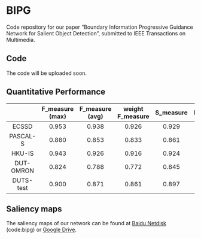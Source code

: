 # BIPG

Code repository for our paper “Boundary Information Progressive Guidance
Network for Salient Object Detection”, submitted to IEEE Transactions on Multimedia.

## Code
The code will be uploaded soon.

## Quantitative Performance
|       | F_measure (max) | F_measure (avg) | weight F_measure | S_measure | E_measure | MAE|
| :------:| :---------: | :---------: |:---------: | :---------: | :---------: | :---:| 
| ECSSD | 0.953   | 0.938   |0.926   | 0.929   | 0.958   | 0.029|
| PASCAL-S| 0.880   | 0.853   |0.833   | 0.861   | 0.907   | 0.059|
| HKU-IS| 0.943   | 0.926   |0.916   | 0.924   | 0.964   | 0.025|
| DUT-OMRON   | 0.824   | 0.788   |0.772   | 0.845   | 0.888   | 0.051|
| DUTS-test| 0.900   | 0.871   |0.861   | 0.897   | 0.936   | 0.033|

## Saliency maps
The saliency maps of our network can be found at [Baidu Netdisk](https://pan.baidu.com/s/1lwk7xPFshcWfhaTj-ZfLVA) (code:bipg) or [Google Drive](https://drive.google.com/file/d/1RFUL_NrHX3_NR0GLj2sTi0R3nNTIyL1F/view?usp=sharing).